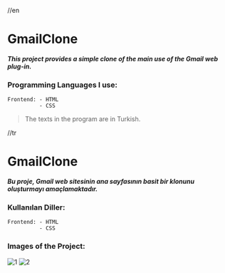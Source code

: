 //en
# GmailClone
***This project provides a simple clone of the main use of the Gmail web plug-in.***

### Programming Languages ​​I use:


    Frontend: - HTML
              - CSS
> The texts in the program are in Turkish.

//tr
# GmailClone
***Bu proje, Gmail web sitesinin ana sayfasının basit bir klonunu oluşturmayı amaçlamaktadır.*** 
    
### Kullanılan Diller:

    Frontend: - HTML
              - CSS
        
### Images of the Project:
![1](https://github.com/omer-gulsoy/GmailClone/assets/139320509/36dde072-167d-4d8f-b272-b58e1c13b3b3)
![2](https://github.com/omer-gulsoy/GmailClone/assets/139320509/a9f08d3c-4403-4a9f-99ad-f4660ca34b18)
